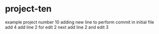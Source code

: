 # project-ten
example project number 10
adding new line to perform commit in initial file
add 4
add line 2 for edit 2
next add line 2 and edit 3

